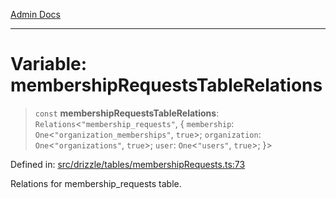 [Admin Docs](/)

***

# Variable: membershipRequestsTableRelations

> `const` **membershipRequestsTableRelations**: `Relations`\<`"membership_requests"`, \{ `membership`: `One`\<`"organization_memberships"`, `true`\>; `organization`: `One`\<`"organizations"`, `true`\>; `user`: `One`\<`"users"`, `true`\>; \}\>

Defined in: [src/drizzle/tables/membershipRequests.ts:73](https://github.com/gautam-divyanshu/talawa-api/blob/d8a8cac9e6df3a48d2412b7eda7ba90695bb5e35/src/drizzle/tables/membershipRequests.ts#L73)

Relations for membership_requests table.
